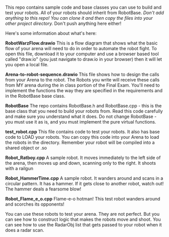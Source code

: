 This repo contains sample code and base classes you can use to build and test your robots. All of your robots should inherit from RobotBase. 
*Don't add anything to this repo!  You can clone it and then copy the files into your other project directory.* Don't push anything here either! 

Here's some information about what's here:

**RobotWarzFlow.drawio**
This is a flow diagram that shows what the basic flow of your arena will need to do in order to automate the robot fight. To open this file, download it to your computer and use a browser based tool called "draw.io"  (you just navigate to draw.io in your browser) then it will let you open a local file. 

**Arena-to-robot-sequence.drawio**
This file shows how to design the calls from your Arena to the robot. The Robots you write will receive these calls from MY arena during the in class portion of the Final Exam. You'll need to implement the functions the way they are specified in the requirements and in the RobotBase base class. 

**RobotBase**
The repo contains RobotBase.h and RobotBase.cpp - this is the base class that you need to build your robots from. Read this code carefully and make sure you understand what it does. Do not change RobotBase - you must use it as is, and you must implement the pure virtual functions. 

**test_robot.cpp**
This file contains code to test your robots. It also has base code to LOAD your robots. You can copy this code into your Arena to load the robots in the directory. Remember your robot will be compiled into a shared object or .so 

**Robot_Ratboy.cpp**
A sample robot. It moves immediately to the left side of the arena, then moves up and down, scanning only to the right. It shoots with a railgun

**Robot_HammerTime.cpp**
A sample robot. It wanders around and scans in a circular pattern. It has a hammer. If it gets close to another robot, watch out! The hammer deals a fearsome blow!

**Robot_Flame_e_o.cpp** 
Flame-e-o hotman!  This test robot wanders around and scorches its opponents!


You can use these robots to test your arena. They are not perfect. But you can see how to construct logic that makes the robots move and shoot. You can see how to use the RadarObj list that gets passed to your robot when it does a radar scan. 








